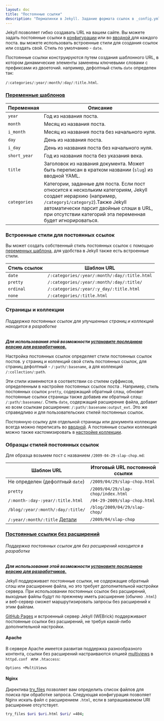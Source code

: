 ```yaml
---
layout: doc
title: "Постоянные ссылки"
description: "Пермалинки в Jekyll. Задание формата ссылок в _config.yml. Образцы стилей постоянных ссылок."
---
```

Jekyll позволяет гибко создавать URL на вашем сайте. Вы можете задать  постоянные ссылки в [конфигурации](/documentation/06_configuration.html) или во [вводной ](/documentation/07_frontmatter.html)для каждого поста. вы можете использовать встроенные стили для создания ссылок или создать свой. Стиль по умолчанию - `date`.

Постоянные ссылки конструируются путем создания шаблонного URL, в котором динамические элементы заменены ключевыми словами с префиксами из двоеточий. например, дефолтный стиль `date` определен так:

`/:categories/:year/:month/:day/:title.html`.


### [Переменные шаблонов](#template-variables)

Переменная |Описание
-----------|--------
`year` | Год из названия поста.
`month` | Месяц из названия поста.
`i_month` | Месяц из названия поста без начального нуля.
`day` | День из названия поста.
`i_day` | День из названия поста без начального нуля.
`short_year` | Год из названия поста без указания века.
`title` | Заголовок из названия документа. Может быть переписан в кратком названии (`slug`) из вводной YAML.
`categories` | Категории, заданные для поста. Если пост относится к нескольким категориям, Jekyll создает иерархию (например, `/category1/category2`).Также  Jekyll автоматически парсит двойные слэши в URL, при отсутствии категорий эта переменная будет игнорироваться.

### Встроенные стили для постоянных ссылок

Вы может создать собственный стиль постоянных ссылок с помощью [переменных шаблона](/documentation/18_permalinks.html#template-variables), для удобства в Jekyll также есть встроенные стили.

Стиль ссылок | Шаблон URL
-------------|-----------
`date` | `/:categories/:year/:month/:day/:title.html`
`pretty` | `/:categories/:year/:month/:day/:title/`
`ordinal` | `/:categories/:year/:y_day/:title.html`
`none` | `/:categories/:title.html`

### Страницы и коллекции

###### Поддержка постоянных ссылок для улучшенных страниц и коллекций находится в разработке
***Для использования этой возможности [установите последнюю версию для разработчиков.](/documentation/03_installation.html#pre-releases)***

Настройка постоянных ссылок определяет стили постоянных ссылок постов. у страниц и коллекций свой стиль постоянных ссылок, для страниц дефолтный - `/:path/:basename`, а для коллекций `/:collection/:path`.

Эти стили изменяются в соответствии со стилем суффиксов, определенным в настройке постоянных ссылок поста . Например, стиль постоянных ссылок `pretty`, содержащий обратный слэш, обновит постоянные ссылки страницы также добавив им обратный слэш: `/:path/:basename/`. Стиль `date`, содержащий расширение файла, добавит ко всем ссылкам расширение: `/:path/:basename:output_ext`. Это же справедливо и для пользовательских стилей постоянных ссылок.

Постоянную ссылку для отдельной страницы или документа коллекции всегда можно переписать во [вводной](/documentation/07_frontmatter.html). А постоянные ссылки коллекций можно также кастомизировать в [настройке коллекции](/documentation/13_collections.html/).

### Образцы стилей постоянных ссылок

Для образца возьмем пост с названием `/2009-04-29-slap-chop.md`:

Шаблон URL |Итоговый URL постоянной ссылки
-----------|------------------------------
Не определен (дефолтный `date`) | `/2009/04/29/slap-chop.html`
`pretty`| `/2009/04/29/slap-chop/index.html`
`/:month-:day-:year/:title.html` | `/04-29-2009/slap-chop.html`
`/blog/:year/:month/:day/:title/` | `/blog/2009/04/29/slap-chop/`
`/:year/:month/:title`  [Детали](/documentation/18_permalinks.html#extensionless)|`/2009/04/slap-chop`

### [Постоянные ссылки без расширений](#extensionless)

###### Поддержка постоянных ссылок для без расширений находится в разработке
***Для использования этой возможности [установите последнюю версию для разработчиков.](/documentation/03_installation.html#pre-releases)***

Jekyll поддерживает постоянные ссылки, не содержащие обратный слэш или расширение файла, но это требует дополнительной настройки сервера. При использовании постоянных ссылок без расширений, выходные файлы будут по прежнему иметь расширение (обычно `.html`) и веб-сервер сможет маршрутизировать запросы без расширений к этим файлам.

[GitHub Pages](/documentation/22_github_pages.html) и встроенный сервер Jekyll (WEBrick) поддерживают постоянные ссылки без расширений, не требуя какой-либо дополнительной настройки.

#### Apache

В сервере Apache имеется развитая поддержка разнообразного контента, ссылки без расширений настраиваются опцией [multiviews](https://httpd.apache.org/docs/current/content-negotiation.html#multiviews) в `httpd.conf ` или `.htaccess`:

```apacheconf
Options +MultiViews
```

#### Nginx

Директива [try_files](http://nginx.org/en/docs/http/ngx_http_core_module.html#try_files) позволяет вам определить список файлов для поиска при обработке запроса. Следующая конфигурация позволяет Nginx искать файл с расширением `.html`, если в запрашиваемом  URI  расширение отсутствует.

```bash
try_files $uri $uri.html $uri/ =404;
```
